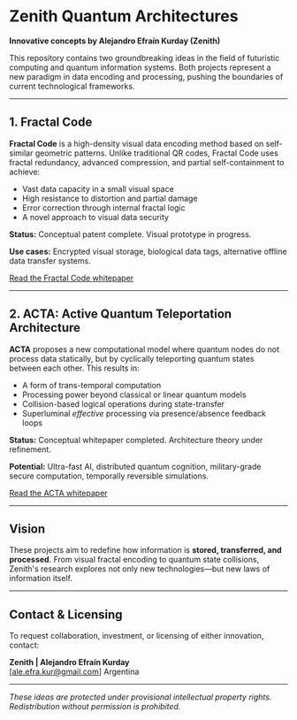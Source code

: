 # Zenith Quantum Architectures

**Innovative concepts by Alejandro Efraín Kurday (Zenith)**

This repository contains two groundbreaking ideas in the field of futuristic computing and quantum information systems. Both projects represent a new paradigm in data encoding and processing, pushing the boundaries of current technological frameworks.

---

## 1. Fractal Code

**Fractal Code** is a high-density visual data encoding method based on self-similar geometric patterns. Unlike traditional QR codes, Fractal Code uses fractal redundancy, advanced compression, and partial self-containment to achieve:

- Vast data capacity in a small visual space
- High resistance to distortion and partial damage
- Error correction through internal fractal logic
- A novel approach to visual data security

**Status:** Conceptual patent complete. Visual prototype in progress.

**Use cases:** Encrypted visual storage, biological data tags, alternative offline data transfer systems.

[Read the Fractal Code whitepaper](./FractalCode_Paper.pdf)

---

## 2. ACTA: Active Quantum Teleportation Architecture

**ACTA** proposes a new computational model where quantum nodes do not process data statically, but by cyclically teleporting quantum states between each other. This results in:

- A form of trans-temporal computation
- Processing power beyond classical or linear quantum models
- Collision-based logical operations during state-transfer
- Superluminal *effective* processing via presence/absence feedback loops

**Status:** Conceptual whitepaper completed. Architecture theory under refinement.

**Potential:** Ultra-fast AI, distributed quantum cognition, military-grade secure computation, temporally reversible simulations.

[Read the ACTA whitepaper](./ACTA_Whitepaper.pdf)

---

## Vision

These projects aim to redefine how information is **stored, transferred, and processed**. From visual fractal encoding to quantum state collisions, Zenith's research explores not only new technologies—but new laws of information itself.

---

## Contact & Licensing

To request collaboration, investment, or licensing of either innovation, contact:

**Zenith | Alejandro Efraín Kurday**  
[ale.efra.kur@gmail.com]
Argentina

---

*These ideas are protected under provisional intellectual property rights. Redistribution without permission is prohibited.*
